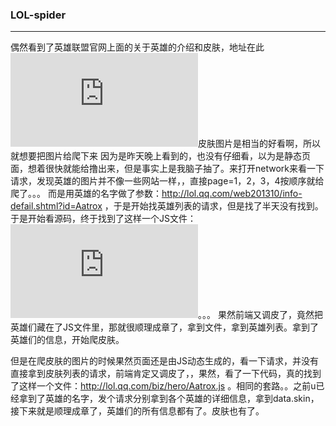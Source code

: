 ### LOL-spider
---
偶然看到了英雄联盟官网上面的关于英雄的介绍和皮肤，地址在此![](http://lol.qq.com/web201310/info-heros.shtml?ADTAG=lolweb.v2)皮肤图片是相当的好看啊，所以就想要把图片给爬下来
因为是昨天晚上看到的，也没有仔细看，以为是静态页面，想着很快就能给撸出来，但是事实上是我脑子抽了。来打开network来看一下请求，发现英雄的图片并不像一些网站一样，，直接page=1，2，3，4按顺序就给爬了。。。
而是用英雄的名字做了参数：http://lol.qq.com/web201310/info-defail.shtml?id=Aatrox
，于是开始找英雄列表的请求，但是找了半天没有找到。于是开始看源码，终于找到了这样一个JS文件：![](http://lol.qq.com/biz/hero/champion.js)。。。
果然前端又调皮了，竟然把英雄们藏在了JS文件里，那就很顺理成章了，拿到文件，拿到英雄列表。拿到了英雄们的信息，开始爬皮肤。

但是在爬皮肤的图片的时候果然页面还是由JS动态生成的，看一下请求，并没有直接拿到皮肤列表的请求，前端肯定又调皮了，，果然，看了一下代码，真的找到了这样一个文件：http://lol.qq.com/biz/hero/Aatrox.js
。相同的套路。。之前u已经拿到了英雄的名字，发个请求分别拿到各个英雄的详细信息，拿到data.skin，接下来就是顺理成章了，英雄们的所有信息都有了。皮肤也有了。

